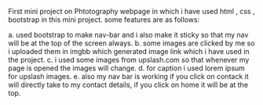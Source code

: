  First mini project on Phtotography webpage in which i have used html , css , bootstrap in this mini project. some features are as follows:
          
  a. used bootstrap to make nav-bar and i also make it sticky so that my nav will be at the top of the screen always.
  b. some images are clicked by me so i uploaded them in imgbb which generated image link which i have used in the project.
  c. i used some images from upslash.com so that whenever my page is opened the images will change.
  d. for caption i used lorem ipsum for  upslash images.
  e. also my nav bar is working if you click on contack it will directly take to my contact details, if you click on home it will be at the top.
